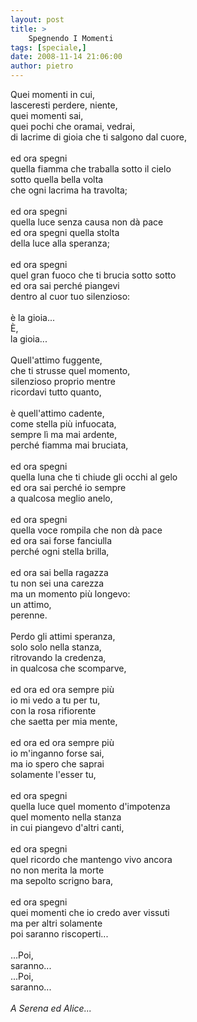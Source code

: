 ```yaml
---
layout: post
title: >
    Spegnendo I Momenti
tags: [speciale,]
date: 2008-11-14 21:06:00
author: pietro
---
```

Quei momenti in cui,<br/>lasceresti perdere, niente,<br/>quei momenti sai,<br/>quei pochi che oramai, vedrai,<br/>di lacrime di gioia che ti salgono dal cuore,<br/><br/>ed ora spegni<br/>quella fiamma che traballa sotto il cielo<br/>sotto quella bella volta<br/>che ogni lacrima ha travolta;<br/><br/>ed ora spegni<br/>quella luce senza causa non dà pace<br/>ed ora spegni quella stolta<br/>della luce alla speranza;<br/><br/>ed ora spegni<br/>quel gran fuoco che ti brucia sotto sotto<br/>ed ora sai perché piangevi<br/>dentro al cuor tuo silenzioso:<br/><br/>è la gioia...<br/>È,<br/>la gioia...<br/><br/>Quell'attimo fuggente,<br/>che ti strusse quel momento,<br/>silenzioso proprio mentre<br/>ricordavi tutto quanto,<br/><br/>è quell'attimo cadente,<br/>come stella più infuocata,<br/>sempre lì ma mai ardente,<br/>perché fiamma mai bruciata,<br/><br/>ed ora spegni<br/>quella luna che ti chiude gli occhi al gelo<br/>ed ora sai perché io sempre<br/>a qualcosa meglio anelo,<br/><br/>ed ora spegni<br/>quella voce rompila che non dà pace<br/>ed ora sai forse fanciulla<br/>perché ogni stella brilla,<br/><br/>ed ora sai bella ragazza<br/>tu non sei una carezza<br/>ma un momento più longevo:<br/>un attimo,<br/>perenne.<br/><br/>Perdo gli attimi speranza,<br/>solo solo nella stanza,<br/>ritrovando la credenza,<br/>in qualcosa che scomparve,<br/><br/>ed ora ed ora sempre più<br/>io mi vedo a tu per tu,<br/>con la rosa rifiorente<br/>che saetta per mia mente,<br/><br/>ed ora ed ora sempre più<br/>io m'inganno forse sai,<br/>ma io spero che saprai<br/>solamente l'esser tu,<br/><br/>ed ora spegni<br/>quella luce quel momento d'impotenza<br/>quel momento nella stanza<br/>in cui piangevo d'altri canti,<br/><br/>ed ora spegni<br/>quel ricordo che mantengo vivo ancora<br/>no non merita la morte<br/>ma sepolto scrigno bara,<br/><br/>ed ora spegni<br/>quei momenti che io credo aver vissuti<br/>ma per altri solamente<br/>poi saranno riscoperti...<br/><br/>...Poi,<br/>saranno...<br/>...Poi,<br/>saranno...<br/><br/><span style="font-style: italic">A Serena ed Alice...</span>
